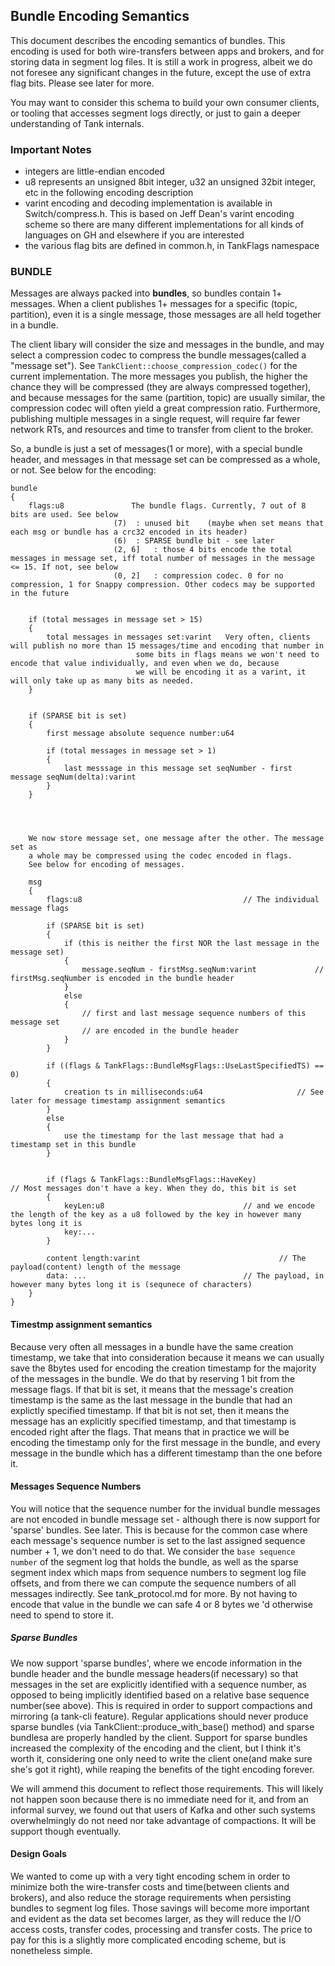 ## Bundle Encoding Semantics
This document describes the encoding semantics of bundles. 
This encoding is used for both wire-transfers between apps and brokers, and for storing data in segment log files.
It is still a work in progress, albeit we do not foresee any significant changes in the future, except the use of
extra flag bits. Please see later for more.

You may want to consider this schema to build your own consumer clients, or tooling that accesses segment logs directly, or
just to gain a deeper understanding of Tank internals.


### Important Notes
- integers are little-endian encoded
- u8 represents an unsigned 8bit integer, u32 an unsigned 32bit integer, etc in the following encoding description
- varint encoding and decoding implementation is available in Switch/compress.h. This is based on Jeff Dean's varint encoding scheme
	so there are many different implementations for all kinds of languages on GH and elsewhere if you are interested
- the various flag bits are defined in common.h, in TankFlags namespace




### BUNDLE
Messages are always packed into **bundles**, so bundles contain 1+ messages. 
When a client publishes 1+ messages for a specific (topic, partition), even it is a single message, those messages are
all held together in a bundle. 

The client libary will consider the size and messages in the bundle, and may select a compression
codec to compress the bundle messages(called a "message set").  See `TankClient::choose_compression_codec()` for the current implementation.
The more messages you publish, the higher the chance they will 
be compressed (they are always compressed together), and because messages for the same (partition, topic) are usually similar, the compression
codec will often yield a great compression ratio. Furthermore, publishing multiple messages in a single request, will require far fewer network RTs, 
and resources and time to transfer from client to the broker. 

So, a bundle is just a set of messages(1 or more), with a special bundle header, and messages in that message set can be compressed as a whole, or not.
See below for the encoding:


```
bundle
{
	flags:u8		       The bundle flags. Currently, 7 out of 8 bits are used. See below
				       (7) 	: unused bit	(maybe when set means that each msg or bundle has a crc32 encoded in its header)
				       (6) 	: SPARSE bundle bit - see later
				       (2, 6] 	: those 4 bits encode the total messages in message set, iff total number of messages in the message <= 15. If not, see below
				       (0, 2] 	: compression codec. 0 for no compression, 1 for Snappy compression. Other codecs may be supported in the future


	if (total messages in message set > 15)
	{
		total messages in messages set:varint 	Very often, clients will publish no more than 15 messages/time and encoding that number in
							some bits in flags means we won't need to encode that value individually, and even when we do, because
							we will be encoding it as a varint, it will only take up as many bits as needed.
	}


	if (SPARSE bit is set)
	{
		first message absolute sequence number:u64

		if (total messages in message set > 1)
		{
			last messsage in this message set seqNumber - first message seqNum(delta):varint
		}
	}




	We now store message set, one message after the other. The message set as
	a whole may be compressed using the codec encoded in flags.
	See below for encoding of messages. 
	
	msg
	{
		flags:u8 									// The individual message flags

		if (SPARSE bit is set)
		{
			if (this is neither the first NOR the last message in the message set)
			{
				message.seqNum - firstMsg.seqNum:varint 	 		// firstMsg.seqNumber is encoded in the bundle header
			}
			else
			{
				// first and last message sequence numbers of this message set
				// are encoded in the bundle header
			}
		}

		if ((flags & TankFlags::BundleMsgFlags::UseLastSpecifiedTS) == 0)
		{
			creation ts in milliseconds:u64 					// See later for message timestamp assignment semantics
		}
		else
		{
			use the timestamp for the last message that had a timestamp set in this bundle
		}


		if (flags & TankFlags::BundleMsgFlags::HaveKey) 				// Most messages don't have a key. When they do, this bit is set
		{
			keyLen:u8 								// and we encode the length of the key as a u8 followed by the key in however many bytes long it is
			key:...
		}

		content length:varint 								// The payload(content) length of the message
		data: ... 									// The payload, in however many bytes long it is (sequnece of characters)
	}
}
```


#### Timestmp assignment semantics
Because very often all messages in a bundle have the same creation timestamp, we take that into consideration because it means we can usually save the 8bytes used for
encoding the creation timestamp for the majority of the messages in the bundle. 
We do that by reserving 1 bit from the message flags. If that bit is set, it means
that the message's creation timestamp is the same as the last message in the bundle that had an explictly specified timestamp. If that bit is not set, then
it means the message has an explicitly specified timestamp, and that timestamp is encoded right after the flags. 
That means that in practice we will be encoding the timestamp only for the first message in the bundle, and every message in the bundle which has a different timestamp than the one before it.

#### Messages Sequence Numbers
You will notice that the sequence number for the invidual bundle messages are not encoded in bundle message set - although there is now support for 'sparse' bundles. See later.
This is because for the common case where each message's sequence number is set to the last assigned sequence number + 1, we don't need to do that.
We consider the `base sequence number` of the segment log that holds the bundle, as well as the sparse segment index which maps from sequence numbers to segment log file offsets, and from
there we can compute the sequence numbers of all messages indirectly. See tank_protocol.md for more.
By not having to encode that value in the bundle we can safe 4 or 8 bytes we 'd otherwise need to spend to store it.

##### Sparse Bundles
We now support 'sparse bundles', where we encode information in the bundle header and the bundle message headers(if necessary) so that messages in the set are explicitly identified
with a sequence number, as opposed to being implicitly identified based on a relative base sequence number(see above).
This is required in order to support compactions and mirroring (a tank-cli feature). Regular applications should never produce sparse bundles (via TankClient::produce_with_base() method)
and sparse bundlesa are properly handled by the client.
Support for sparse bundles increased the complexity of the encoding and the client, but I think it's worth it, considering one only need to write the client one(and make sure
she's got it right), while reaping the benefits of the tight encoding forever.



We will ammend this document to reflect those requirements. This will likely not happen soon because there is no immediate need for it, and
from an informal survey, we found out that users of Kafka and other such systems overwhelmingly do not need nor take advantage of compactions. It will be support though eventually.


#### Design Goals
We wanted to come up with a very tight encoding schem in order to minimize both the wire-transfer costs and time(between clients and brokers), and also reduce the storage requirements when persisting bundles to
segment log files. Those savings will become more important and evident as the data set becomes larger, as they will reduce the I/O access costs, transfer codes, processing and transfer costs.
The price to pay for this is a slightly more complicated encoding scheme, but is nonetheless simple.
